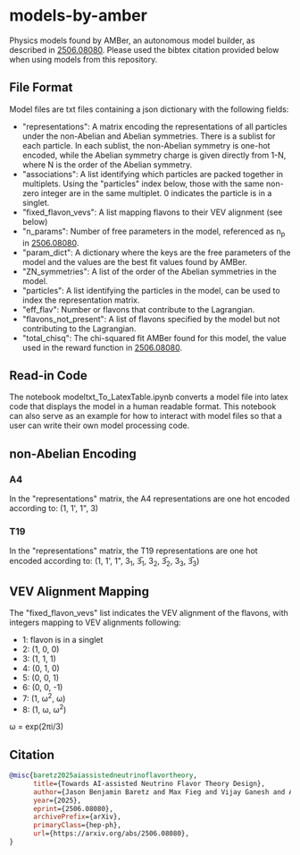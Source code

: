 # models-by-amber
Physics models found by AMBer, an autonomous model builder, as described in [2506.08080](https://arxiv.org/abs/2506.08080). Please used the bibtex citation provided below when using models from this repository.

## File Format
Model files are txt files containing a json dictionary with the following fields:
- "representations": A matrix encoding the representations of all particles under the non-Abelian and Abelian symmetries. There is a sublist for each particle. In each sublist, the non-Abelian symmetry is one-hot encoded, while the Abelian symmetry charge is given directly from 1-N, where N is the order of the Abelian symmetry.
- "associations": A list identifying which particles are packed together in multiplets. Using the "particles" index below, those with the same non-zero integer are in the same multiplet. 0 indicates the particle is in a singlet.
- "fixed_flavon_vevs": A list mapping flavons to their VEV alignment (see below)
- "n_params": Number of free parameters in the model, referenced as n<sub>p</sub> in [2506.08080](https://arxiv.org/abs/2506.08080).
- "param_dict": A dictionary where the keys are the free parameters of the model and the values are the best fit values found by AMBer.
- "ZN_symmetries": A list of the order of the Abelian symmetries in the model.
- "particles": A list identifying the particles in the model, can be used to index the representation matrix.
- "eff_flav": Number or flavons that contribute to the Lagrangian.
- "flavons_not_present": A list of flavons specified by the model but not contributing to the Lagrangian.
- "total_chisq": The chi-squared fit AMBer found for this model, the value used in the reward function in [2506.08080](https://arxiv.org/abs/2506.08080).


## Read-in Code
The notebook modeltxt_To_LatexTable.ipynb converts a model file into latex code that displays the model in a human readable format. This notebook can also serve as an example for how to interact with model files so that a user can write their own model processing code.

## non-Abelian Encoding

### A4
In the "representations" matrix, the A4 representations are one hot encoded according to:
(1, 1', 1", 3)

### T19
In the "representations" matrix, the T19 representations are one hot encoded according to:
(1, 1', 1", 3<sub>1</sub>, 3̅<sub>1</sub>, 3<sub>2</sub>, 3̅<sub>2</sub>, 3<sub>3</sub>, 3̅<sub>3</sub>)

## VEV Alignment Mapping
The "fixed_flavon_vevs" list indicates the VEV alignment of the flavons, with integers mapping to VEV alignments following:
- 1: flavon is in a singlet
- 2: (1, 0, 0)
- 3: (1, 1, 1)
- 4: (0, 1, 0)
- 5: (0, 0, 1)
- 6: (0, 0, -1)
- 7: (1, ω<sup>2</sup>, ω)
- 8: (1, ω, ω<sup>2</sup>)

ω = exp(2πi/3)

## Citation
```bibtex
@misc{baretz2025aiassistedneutrinoflavortheory,
      title={Towards AI-assisted Neutrino Flavor Theory Design}, 
      author={Jason Benjamin Baretz and Max Fieg and Vijay Ganesh and Aishik Ghosh and V. Knapp-Perez and Jake Rudolph and Daniel Whiteson},
      year={2025},
      eprint={2506.08080},
      archivePrefix={arXiv},
      primaryClass={hep-ph},
      url={https://arxiv.org/abs/2506.08080}, 
}
